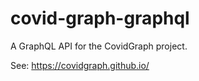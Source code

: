 # covid-graph-graphql
A GraphQL API for the CovidGraph project.

See: https://covidgraph.github.io/
